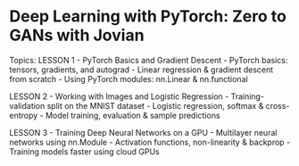 # Deep Learning with PyTorch: Zero to GANs with Jovian
Topics:
LESSON 1 - PyTorch Basics and Gradient Descent
         - PyTorch basics: tensors, gradients, and autograd
         - Linear regression & gradient descent from scratch
         - Using PyTorch modules: nn.Linear & nn.functional

LESSON 2 - Working with Images and Logistic Regression
         - Training-validation split on the MNIST dataset
         - Logistic regression, softmax & cross-entropy
         - Model training, evaluation & sample predictions

LESSON 3 - Training Deep Neural Networks on a GPU
         - Multilayer neural networks using nn.Module
         - Activation functions, non-linearity & backprop
         - Training models faster using cloud GPUs


